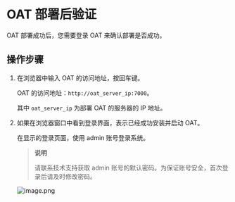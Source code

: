 # OAT 部署后验证

OAT 部署成功后，您需要登录 OAT 来确认部署是否成功。

## 操作步骤

1. 在浏览器中输入 OAT 的访问地址，按回车键。

   OAT 的访问地址：`http://oat_server_ip:7000`。

   其中 `oat_server_ip` 为部署 OAT 的服务器的 IP 地址。

2. 如果在浏览器窗口中看到登录界面，表示已经成功安装并启动 OAT。

   在显示的登录页面，使用 admin 账号登录系统。

   > **说明**
   >
   > 请联系技术支持获取 admin 账号的默认密码。为保证账号安全，首次登录后请及时修改密码。

   ![image.png](https://help-static-aliyun-doc.aliyuncs.com/assets/img/zh-CN/9077796061/p187569.png "image.png")
